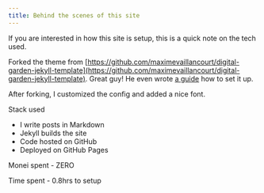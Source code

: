 ```yaml
---
title: Behind the scenes of this site
---
```


If you are interested in how this site is setup, this is a quick note on the tech used.

Forked the theme from [https://github.com/maximevaillancourt/digital-garden-jekyll-template](https://github.com/maximevaillancourt/digital-garden-jekyll-template). Great guy! He even wrote [a guide](https://maximevaillancourt.com/blog/setting-up-your-own-digital-garden-with-jekyll) how to set it up.

After forking, I customized the config and added a nice font.

Stack used

- I write posts in Markdown
- Jekyll builds the site
- Code hosted on GitHub
- Deployed on GitHub Pages

Monei spent - ZERO

Time spent - 0.8hrs to setup
